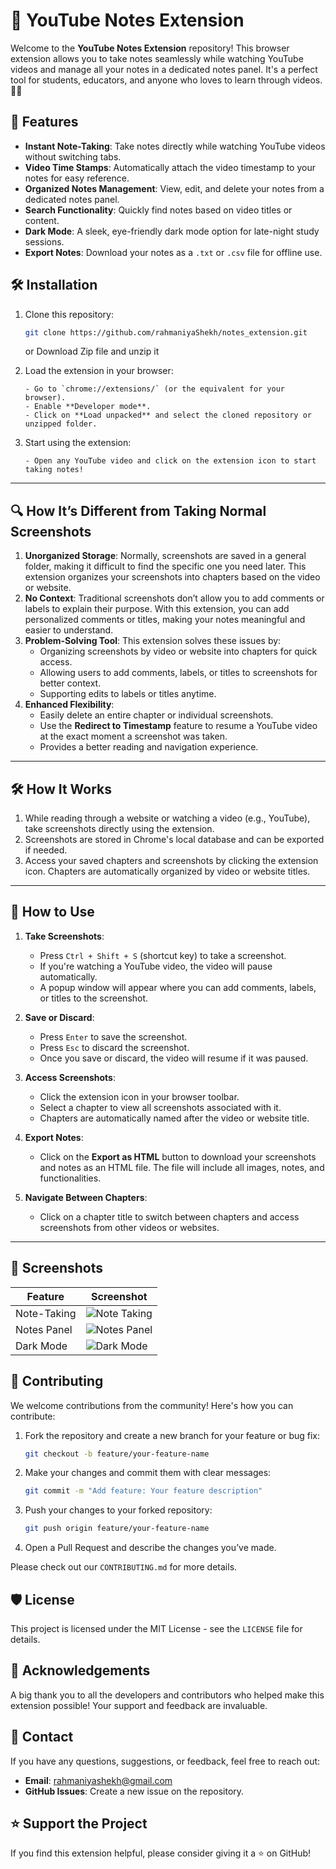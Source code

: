 # 📓 YouTube Notes Extension

Welcome to the **YouTube Notes Extension** repository! This browser extension allows you to take notes seamlessly while watching YouTube videos and manage all your notes in a dedicated notes panel. It's a perfect tool for students, educators, and anyone who loves to learn through videos. 📝✨

## 🚀 Features

- **Instant Note-Taking**: Take notes directly while watching YouTube videos without switching tabs.
- **Video Time Stamps**: Automatically attach the video timestamp to your notes for easy reference.
- **Organized Notes Management**: View, edit, and delete your notes from a dedicated notes panel.
- **Search Functionality**: Quickly find notes based on video titles or content.
- **Dark Mode**: A sleek, eye-friendly dark mode option for late-night study sessions.
- **Export Notes**: Download your notes as a `.txt` or `.csv` file for offline use.

## 🛠️ Installation

1. Clone this repository: 
   ```bash
   git clone https://github.com/rahmaniyaShekh/notes_extension.git
   ```
   or Download Zip file and unzip it

2. Load the extension in your browser:
   ```text
   - Go to `chrome://extensions/` (or the equivalent for your browser).
   - Enable **Developer mode**.
   - Click on **Load unpacked** and select the cloned repository or unzipped folder.
   ```

3. Start using the extension:
   ```text
   - Open any YouTube video and click on the extension icon to start taking notes!
   ```

---

## 🔍 How It’s Different from Taking Normal Screenshots

1. **Unorganized Storage**: Normally, screenshots are saved in a general folder, making it difficult to find the specific one you need later. This extension organizes your screenshots into chapters based on the video or website.
2. **No Context**: Traditional screenshots don’t allow you to add comments or labels to explain their purpose. With this extension, you can add personalized comments or titles, making your notes meaningful and easier to understand.
3. **Problem-Solving Tool**: This extension solves these issues by:
   - Organizing screenshots by video or website into chapters for quick access.
   - Allowing users to add comments, labels, or titles to screenshots for better context.
   - Supporting edits to labels or titles anytime.
4. **Enhanced Flexibility**:
   - Easily delete an entire chapter or individual screenshots.
   - Use the **Redirect to Timestamp** feature to resume a YouTube video at the exact moment a screenshot was taken.
   - Provides a better reading and navigation experience.

---

## 🛠️ How It Works

1. While reading through a website or watching a video (e.g., YouTube), take screenshots directly using the extension.
2. Screenshots are stored in Chrome's local database and can be exported if needed.
3. Access your saved chapters and screenshots by clicking the extension icon. Chapters are automatically organized by video or website titles.

---

## 📖 How to Use

1. **Take Screenshots**:
   - Press `Ctrl + Shift + S` (shortcut key) to take a screenshot.
   - If you're watching a YouTube video, the video will pause automatically.
   - A popup window will appear where you can add comments, labels, or titles to the screenshot.

2. **Save or Discard**:
   - Press `Enter` to save the screenshot.
   - Press `Esc` to discard the screenshot.
   - Once you save or discard, the video will resume if it was paused.

3. **Access Screenshots**:
   - Click the extension icon in your browser toolbar.
   - Select a chapter to view all screenshots associated with it.
   - Chapters are automatically named after the video or website title.

4. **Export Notes**:
   - Click on the **Export as HTML** button to download your screenshots and notes as an HTML file. The file will include all images, notes, and functionalities.

5. **Navigate Between Chapters**:
   - Click on a chapter title to switch between chapters and access screenshots from other videos or websites.

---

## 🎨 Screenshots

| Feature       | Screenshot  |
| ------------- | ----------- |
| Note-Taking   | ![Note Taking](path/to/screenshot1.png) |
| Notes Panel   | ![Notes Panel](path/to/screenshot2.png) |
| Dark Mode     | ![Dark Mode](path/to/screenshot3.png)   |

## 🤝 Contributing

We welcome contributions from the community! Here's how you can contribute:

1. Fork the repository and create a new branch for your feature or bug fix:
   ```bash
   git checkout -b feature/your-feature-name
   ```

2. Make your changes and commit them with clear messages:
   ```bash
   git commit -m "Add feature: Your feature description"
   ```

3. Push your changes to your forked repository:
   ```bash
   git push origin feature/your-feature-name
   ```

4. Open a Pull Request and describe the changes you’ve made.

Please check out our `CONTRIBUTING.md` for more details.

## 🛡️ License

This project is licensed under the MIT License - see the `LICENSE` file for details.

## 🙌 Acknowledgements

A big thank you to all the developers and contributors who helped make this extension possible! Your support and feedback are invaluable.

## 📧 Contact

If you have any questions, suggestions, or feedback, feel free to reach out:

- **Email**: rahmaniyashekh@gmail.com
- **GitHub Issues**: Create a new issue on the repository.

## ⭐ Support the Project

If you find this extension helpful, please consider giving it a ⭐ on GitHub!
